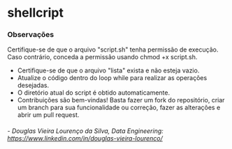 # shellcript

### Observações
Certifique-se de que o arquivo "script.sh" tenha permissão de execução. Caso contrário, conceda a permissão usando chmod +x script.sh.

- Certifique-se de que o arquivo "lista" exista e não esteja vazio.
- Atualize o código dentro do loop while para realizar as operações desejadas.
- O diretório atual do script é obtido automaticamente.
- Contribuições são bem-vindas! Basta fazer um fork do repositório, criar um branch para sua funcionalidade ou correção, fazer as alterações e abrir um pull request.

###### - Douglas Vieira Lourenço da Silva, Data Engineering: https://www.linkedin.com/in/douglas-vieira-lourenco/
